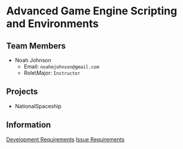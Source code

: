 # Advanced Game Engine Scripting and Environments

## Team Members

- Noah Johnson
    - Email: `noahmjohnson@gmail.com`
    - Role\Major: `Instructor`

## Projects
- NationalSpaceship <a href="https://github.com/IAMColumbia/NationalSpaceship.git"><i class="fa fa-git-square"></i></a>

## Information
<a href="Development Requirements" title="Development Requirements">Development Requirements</a>
<a href="issue_requirements" title="Issue Requirements">Issue Requirements</a>
